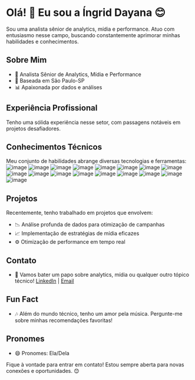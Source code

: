 # Olá! 👋 Eu sou a Íngrid Dayana 😊

Sou uma analista sênior de analytics, mídia e performance. Atuo com entusiasmo nesse campo, buscando constantemente aprimorar minhas habilidades e conhecimentos.

## Sobre Mim
- 💼 Analista Sênior de Analytics, Mídia e Performance
- 📍 Baseada em São Paulo-SP
- 📊 Apaixonada por dados e análises

## Experiência Profissional
Tenho uma sólida experiência nesse setor, com passagens notáveis em projetos desafiadores.

## Conhecimentos Técnicos
Meu conjunto de habilidades abrange diversas tecnologias e ferramentas:
![image]({https://img.shields.io/badge/Google%20Analytics-E37400?style=for-the-badge&logo=google%20analytics&logoColor=white})
![image]({https://img.shields.io/badge/Tableau-E97627?style=for-the-badge&logo=Tableau&logoColor=white})
![image]({https://img.shields.io/badge/hotjar-FD3A5C?style=for-the-badge&logo=hotjar&logoColor=white})
![image]({https://img.shields.io/badge/Sqlite-003B57?style=for-the-badge&logo=sqlite&logoColor=white})
![image]({https://img.shields.io/badge/SQLite-07405E?style=for-the-badge&logo=sqlite&logoColor=white})
![image]({https://img.shields.io/badge/Apache_Spark-FFFFFF?style=for-the-badge&logo=apachespark&logoColor=#E35A16})
![image]({https://img.shields.io/badge/PowerBI-F2C811?style=for-the-badge&logo=Power%20BI&logoColor=white})
![image]({https://img.shields.io/badge/HTML5-E34F26?style=for-the-badge&logo=html5&logoColor=white})
![image]({https://img.shields.io/badge/CSS3-1572B6?style=for-the-badge&logo=css3&logoColor=white})
![image]({https://img.shields.io/badge/JavaScript-323330?style=for-the-badge&logo=javascript&logoColor=F7DF1E})
![image]({https://img.shields.io/badge/Python-FFD43B?style=for-the-badge&logo=python&logoColor=blue})
![image]({https://img.shields.io/badge/Pandas-2C2D72?style=for-the-badge&logo=pandas&logoColor=white})
![image]({https://img.shields.io/badge/Microsoft_Excel-217346?style=for-the-badge&logo=microsoft-excel&logoColor=white})
![image]({https://img.shields.io/badge/Microsoft_SQL_Server-CC2927?style=for-the-badge&logo=microsoft-sql-server&logoColor=white})
![image]({https://img.shields.io/badge/Miro-F7C922?style=for-the-badge&logo=Miro&logoColor=050036})
![image]({https://img.shields.io/badge/Trello-0052CC?style=for-the-badge&logo=trello&logoColor=white})
![image]({https://img.shields.io/badge/VSCode-0078D4?style=for-the-badge&logo=visual%20studio%20code&logoColor=white})


## Projetos
Recentemente, tenho trabalhado em projetos que envolvem:
- 📉 Análise profunda de dados para otimização de campanhas
- 📈 Implementação de estratégias de mídia eficazes
- ⚙️ Otimização de performance em tempo real

## Contato
- 💬 Vamos bater um papo sobre analytics, mídia ou qualquer outro tópico técnico! [LinkedIn](#) | [Email](#)

## Fun Fact
- 🎶 Além do mundo técnico, tenho um amor pela música. Pergunte-me sobre minhas recomendações favoritas!

## Pronomes
- 😄 Pronomes: Ela/Dela

Fique à vontade para entrar em contato! Estou sempre aberta para novas conexões e oportunidades. 😊

















